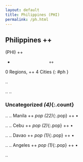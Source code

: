 ```yaml
---
layout: default
title: Philippines (PHI)
permalink: /ph.html
---
```



## Philippines   ++
(PHI)  ++
-                     ++
0 Regions, ++
4 Cities
{: #ph }

.. 




.. 
.. 


### Uncategorized _(4)_{:.count}


..
..
Manila  ++
 _pop (22)_{:.pop} ++
•

..
..
Cebu  ++
 _pop (2)_{:.pop} ++
•

..
..
Davao  ++
 _pop (1)_{:.pop} ++
•

..
..
Angeles  ++
 _pop (1)_{:.pop} ++
•




.. 
 
